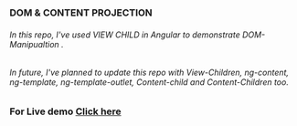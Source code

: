 ### DOM & CONTENT PROJECTION

###### In this repo, I've used VIEW CHILD in Angular to demonstrate DOM-Manipualtion .

###### In future, I've planned to update this repo with View-Children, ng-content, ng-template, ng-template-outlet, Content-child and Content-Children too.

### For Live demo [Click here](https://dom-manipulation-angular.netlify.app/)
